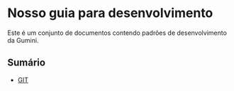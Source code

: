 # Nosso guia para desenvolvimento
Este é um conjunto de documentos contendo padrões de desenvolvimento da Gumini.

## Sumário
- [GIT](https://github.com/guminidigital/guides/git)